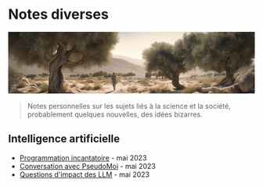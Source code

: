 # Notes diverses

![banner](banner.jpg)


> Notes personnelles sur les sujets liés à la science et la société, probablement quelques nouvelles, des idées bizarres.

## Intelligence artificielle

* [Programmation incantatoire](?p=incant) - mai 2023
* [Conversation avec PseudoMoi](?p=pseudome) - mai 2023
* [Questions d'impact des LLM](?p=impact) - mai 2023





